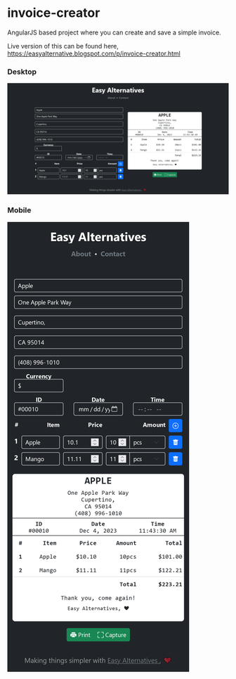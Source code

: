 # invoice-creator
AngularJS based project where you can create and save a simple invoice.


Live version of this can be found here,
https://easyalternative.blogspot.com/p/invoice-creator.html

### Desktop
![Screenshot of desktop UI, Invoice Creator](ic_desktop.png)


### Mobile
![Screenshot of mobile UI, Invoice Creator](ic_mobile.png)
